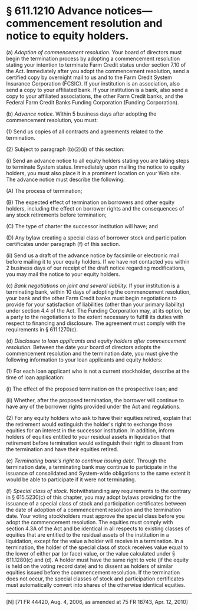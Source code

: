 # § 611.1210   Advance notices—commencement resolution and notice to equity holders.

(a) *Adoption of commencement resolution.* Your board of directors must begin the termination process by adopting a commencement resolution stating your intention to terminate Farm Credit status under section 7.10 of the Act. Immediately after you adopt the commencement resolution, send a certified copy by overnight mail to us and to the Farm Credit System Insurance Corporation (FCSIC). If your institution is an association, also send a copy to your affiliated bank. If your institution is a bank, also send a copy to your affiliated associations, the other Farm Credit banks, and the Federal Farm Credit Banks Funding Corporation (Funding Corporation).


(b) *Advance notice.* Within 5 business days after adopting the commencement resolution, you must:


(1) Send us copies of all contracts and agreements related to the termination.


(2) Subject to paragraph (b)(2)(ii) of this section:


(i) Send an advance notice to all equity holders stating you are taking steps to terminate System status. Immediately upon mailing the notice to equity holders, you must also place it in a prominent location on your Web site. The advance notice must describe the following:


(A) The process of termination;


(B) The expected effect of termination on borrowers and other equity holders, including the effect on borrower rights and the consequences of any stock retirements before termination;


(C) The type of charter the successor institution will have; and


(D) Any bylaw creating a special class of borrower stock and participation certificates under paragraph (f) of this section.


(ii) Send us a draft of the advance notice by facsimile or electronic mail before mailing it to your equity holders. If we have not contacted you within 2 business days of our receipt of the draft notice regarding modifications, you may mail the notice to your equity holders.


(c) *Bank negotiations on joint and several liability.* If your institution is a terminating bank, within 10 days of adopting the commencement resolution, your bank and the other Farm Credit banks must begin negotiations to provide for your satisfaction of liabilities (other than your primary liability) under section 4.4 of the Act. The Funding Corporation may, at its option, be a party to the negotiations to the extent necessary to fulfill its duties with respect to financing and disclosure. The agreement must comply with the requirements in § 611.1270(c).


(d) *Disclosure to loan applicants and equity holders after commencement resolution.* Between the date your board of directors adopts the commencement resolution and the termination date, you must give the following information to your loan applicants and equity holders:


(1) For each loan applicant who is not a current stockholder, describe at the time of loan application:


(i) The effect of the proposed termination on the prospective loan; and


(ii) Whether, after the proposed termination, the borrower will continue to have any of the borrower rights provided under the Act and regulations.


(2) For any equity holders who ask to have their equities retired, explain that the retirement would extinguish the holder's right to exchange those equities for an interest in the successor institution. In addition, inform holders of equities entitled to your residual assets in liquidation that retirement before termination would extinguish their right to dissent from the termination and have their equities retired.


(e) *Terminating bank's right to continue issuing debt.* Through the termination date, a terminating bank may continue to participate in the issuance of consolidated and System-wide obligations to the same extent it would be able to participate if it were not terminating.


(f) *Special class of stock.* Notwithstanding any requirements to the contrary in § 615.5230(c) of this chapter, you may adopt bylaws providing for the issuance of a special class of stock and participation certificates between the date of adoption of a commencement resolution and the termination date. Your voting stockholders must approve the special class before you adopt the commencement resolution. The equities must comply with section 4.3A of the Act and be identical in all respects to existing classes of equities that are entitled to the residual assets of the institution in a liquidation, except for the value a holder will receive in a termination. In a termination, the holder of the special class of stock receives value equal to the lower of either par (or face) value, or the value calculated under § 611.1280(c) and (d). A holder must have the same right to vote (if the equity is held on the voting record date) and to dissent as holders of similar equities issued before the commencement resolution. If the termination does not occur, the special classes of stock and participation certificates must automatically convert into shares of the otherwise identical equities.



---

[N] [71 FR 44420, Aug. 4, 2006, as amended at 75 FR 18743, Apr. 12, 2010]




